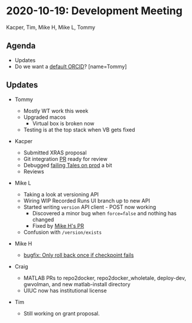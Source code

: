 2020-10-19: Development Meeting
===============================

Kacper, Tim, Mike H, Mike L, Tommy

Agenda
------
* Updates
* Do we want a [default ORCID](https://github.com/whole-tale/girder_wholetale/pull/412)? [name=Tommy]


Updates
-------
* Tommy
    * Mostly WT work this week
    * Upgraded macos
        * Virtual box is broken now
    * Testing is at the top stack when VB gets fixed
 
* Kacper
    * Submitted XRAS proposal
    * Git integration [PR](https://github.com/whole-tale/girder_wholetale/pull/430) ready for review
    * Debugged [failing Tales on prod](https://github.com/whole-tale/gwvolman/issues/116) a bit
    * Reviews

* Mike L
    * Taking a look at versioning API
    * Wiring WIP Recorded Runs UI branch up to new API
    * Started writing `version` API client - POST now working
        * Discovered a minor bug when `force=false` and nothing has changed
        * Fixed by [Mike H's PR](https://github.com/whole-tale/wt_versioning/pull/5)
    * Confusion with `/version/exists`

* Mike H
    * [bugfix: Only roll back once if checkpoint fails](https://github.com/whole-tale/wt_versioning/pull/5)

* Craig
    * MATLAB PRs to repo2docker, repo2docker_wholetale, deploy-dev, gwvolman, and new matlab-install directory
    * UIUC now has institutional license

* Tim
    * Still working on grant proposal.

